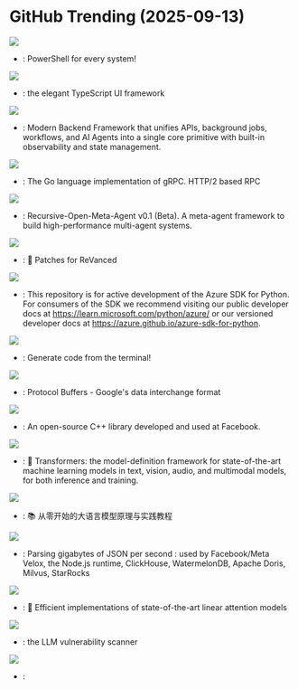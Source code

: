 # GitHub Trending (2025-09-13)

![](https://img.shields.io/badge/C%23-New%20195-green?style=flat-square&logo=appveyor)
- [](https://github.comundefined): PowerShell for every system!

![](https://img.shields.io/badge/JavaScript-New%20787-green?style=flat-square&logo=appveyor)
- [](https://github.comundefined): the elegant TypeScript UI framework

![](https://img.shields.io/badge/TypeScript-New%2055-green?style=flat-square&logo=appveyor)
- [](https://github.comundefined): Modern Backend Framework that unifies APIs, background jobs, workflows, and AI Agents into a single core primitive with built-in observability and state management.

![](https://img.shields.io/badge/Go-New%2048-green?style=flat-square&logo=appveyor)
- [](https://github.comundefined): The Go language implementation of gRPC. HTTP/2 based RPC

![](https://img.shields.io/badge/Python-New%20296-green?style=flat-square&logo=appveyor)
- [](https://github.comundefined): Recursive-Open-Meta-Agent v0.1 (Beta). A meta-agent framework to build high-performance multi-agent systems.

![](https://img.shields.io/badge/Java-New%2072-green?style=flat-square&logo=appveyor)
- [](https://github.comundefined): 🧩 Patches for ReVanced

![](https://img.shields.io/badge/Python-New%2079-green?style=flat-square&logo=appveyor)
- [](https://github.comundefined): This repository is for active development of the Azure SDK for Python. For consumers of the SDK we recommend visiting our public developer docs at https://learn.microsoft.com/python/azure/ or our versioned developer docs at https://azure.github.io/azure-sdk-for-python.

![](https://img.shields.io/badge/TypeScript-New%20322-green?style=flat-square&logo=appveyor)
- [](https://github.comundefined): Generate code from the terminal!

![](https://img.shields.io/badge/C%2B%2B-New%2012-green?style=flat-square&logo=appveyor)
- [](https://github.comundefined): Protocol Buffers - Google's data interchange format

![](https://img.shields.io/badge/C%2B%2B-New%209-green?style=flat-square&logo=appveyor)
- [](https://github.comundefined): An open-source C++ library developed and used at Facebook.

![](https://img.shields.io/badge/Python-New%2058-green?style=flat-square&logo=appveyor)
- [](https://github.comundefined): 🤗 Transformers: the model-definition framework for state-of-the-art machine learning models in text, vision, audio, and multimodal models, for both inference and training.

![](https://img.shields.io/badge/Jupyter%20Notebook-New%2061-green?style=flat-square&logo=appveyor)
- [](https://github.comundefined): 📚 从零开始的大语言模型原理与实践教程

![](https://img.shields.io/badge/C%2B%2B-New%207-green?style=flat-square&logo=appveyor)
- [](https://github.comundefined): Parsing gigabytes of JSON per second : used by Facebook/Meta Velox, the Node.js runtime, ClickHouse, WatermelonDB, Apache Doris, Milvus, StarRocks

![](https://img.shields.io/badge/Python-New%205-green?style=flat-square&logo=appveyor)
- [](https://github.comundefined): 🚀 Efficient implementations of state-of-the-art linear attention models

![](https://img.shields.io/badge/Python-New%20207-green?style=flat-square&logo=appveyor)
- [](https://github.comundefined): the LLM vulnerability scanner

![](https://img.shields.io/badge/Python-New%20373-green?style=flat-square&logo=appveyor)
- [](https://github.comundefined): 

